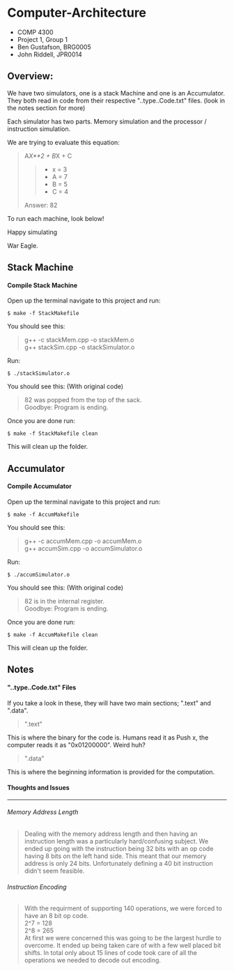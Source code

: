 Computer-Architecture
=====================
- COMP 4300 
- Project 1, Group 1
- Ben Gustafson, BRG0005
- John Riddell, JPR0014

Overview: 
-------------

We have two simulators, one is a stack Machine and one is an Accumulator.
They both read in code from their respective "..type..Code.txt" files. (look in the notes section for more) 

Each simulator has two parts. Memory simulation and the processor / instruction simulation.

We are trying to evaluate this equation: 

>A*X**2 + B*X + C
>> - x = 3
>> - A = 7
>> - B = 5
>> - C = 4
>
> Answer: 82

To run each machine, look below!

Happy simulating

War Eagle.



Stack Machine
-------------

#### Compile Stack Machine ####

Open up the terminal navigate to this project and run:
	
	$ make -f StackMakefile

You should see this:

>g++ -c stackMem.cpp -o stackMem.o <br/>
>g++ stackSim.cpp -o stackSimulator.o

Run: 

	$ ./stackSimulator.o

You should see this: (With original code)

>82 was popped from the top of the sack. <br/>
>Goodbye: Program is ending.

Once you are done run:
	
	$ make -f StackMakefile clean

This will clean up the folder.


Accumulator
-------------

#### Compile Accumulator ####

Open up the terminal navigate to this project and run:
	
	$ make -f AccumMakefile

You should see this:

>g++ -c accumMem.cpp -o accumMem.o <br/>
>g++ accumSim.cpp -o accumSimulator.o

Run:

	$ ./accumSimulator.o

You should see this: (With original code)

>82 is in the internal register. <br/>
>Goodbye: Program is ending.

Once you are done run:

	$ make -f AccumMakefile clean

This will clean up the folder.

Notes
-------------

#### "..type..Code.txt" Files ####

If you take a look in these, they will have two main sections; ".text" and ".data".

>".text"

This is where the binary for the code is. Humans read it as Push x, the computer reads it as "0x01200000". Weird huh?

>".data"

This is where the beginning information is provided for the computation.


#### Thoughts and Issues ####
************************************

###### Memory Address Length ######

> Dealing with the memory address length and then having an instruction length was a particularly hard/confusing subject. We ended up going with the instruction being 32 bits with an op code having 8 bits on the left hand side. This meant that our memory address is only 24 bits. Unfortunately defining a 40 bit instruction didn't seem feasible.


###### Instruction Encoding ######

> With the requirment of supporting 140 operations, we were forced to have an 8 bit op code. <br/>
> 2^7 = 128 <br/>
> 2^8 = 265 <br/>
> At first we were concerned this was going to be the largest hurdle to overcome. It ended up being taken care of with a few well placed bit shifts. In total only about 15 lines of code took care of all the operations we needed to decode out encoding. 

